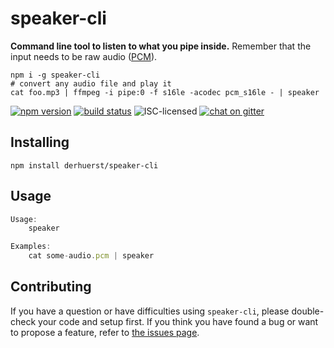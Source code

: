 # speaker-cli

**Command line tool to listen to what you pipe inside.** Remember that the input needs to be raw audio ([PCM](https://en.wikipedia.org/wiki/Pulse-code_modulation)).

```shell
npm i -g speaker-cli
# convert any audio file and play it
cat foo.mp3 | ffmpeg -i pipe:0 -f s16le -acodec pcm_s16le - | speaker
```

[![npm version](https://img.shields.io/npm/v/speaker-cli.svg)](https://www.npmjs.com/package/speaker-cli)
[![build status](https://img.shields.io/travis/derhuerst/speaker-cli.svg)](https://travis-ci.org/derhuerst/speaker-cli)
![ISC-licensed](https://img.shields.io/github/license/derhuerst/speaker-cli.svg)
[![chat on gitter](https://badges.gitter.im/derhuerst.svg)](https://gitter.im/derhuerst)


## Installing

```shell
npm install derhuerst/speaker-cli
```


## Usage

```js
Usage:
    speaker

Examples:
    cat some-audio.pcm | speaker
```


## Contributing

If you have a question or have difficulties using `speaker-cli`, please double-check your code and setup first. If you think you have found a bug or want to propose a feature, refer to [the issues page](https://github.com/derhuerst/speaker-cli/issues).
